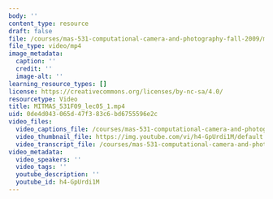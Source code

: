 ```yaml
---
body: ''
content_type: resource
draft: false
file: /courses/mas-531-computational-camera-and-photography-fall-2009/mitmas_531f09_lec05_1_360p_16_9.mp4
file_type: video/mp4
image_metadata:
  caption: ''
  credit: ''
  image-alt: ''
learning_resource_types: []
license: https://creativecommons.org/licenses/by-nc-sa/4.0/
resourcetype: Video
title: MITMAS_531F09_lec05_1.mp4
uid: 0de4d043-065d-47f3-83c6-bd6755596e2c
video_files:
  video_captions_file: /courses/mas-531-computational-camera-and-photography-fall-2009/1qpY5H0Lq2_xpJwvMDAzsTLJSoM5bj0O9_transcript.webvtt
  video_thumbnail_file: https://img.youtube.com/vi/h4-GpUrdi1M/default.jpg
  video_transcript_file: /courses/mas-531-computational-camera-and-photography-fall-2009/1qpY5H0Lq2_xpJwvMDAzsTLJSoM5bj0O9_transcript.pdf
video_metadata:
  video_speakers: ''
  video_tags: ''
  youtube_description: ''
  youtube_id: h4-GpUrdi1M
---
```

